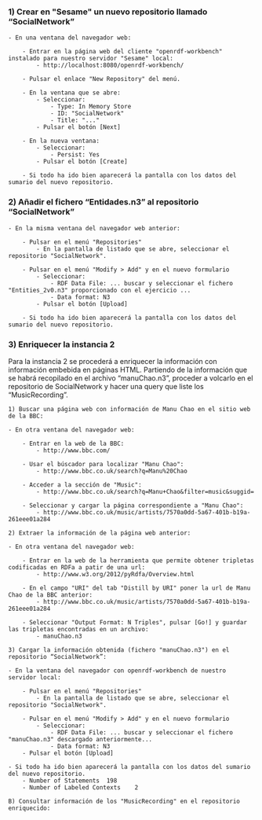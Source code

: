 ### 1) Crear en "Sesame" un nuevo repositorio llamado “SocialNetwork”

    - En una ventana del navegador web:

        - Entrar en la página web del cliente "openrdf-workbench" instalado para nuestro servidor "Sesame" local:
            - http://localhost:8080/openrdf-workbench/

        - Pulsar el enlace "New Repository" del menú.

        - En la ventana que se abre:
            - Seleccionar:
                - Type: In Memory Store
                - ID: "SocialNetwork"
                - Title: "..."
            - Pulsar el botón [Next]

        - En la nueva ventana:
            - Seleccionar:
                - Persist: Yes
            - Pulsar el botón [Create]

        - Si todo ha ido bien aparecerá la pantalla con los datos del sumario del nuevo repositorio.

### 2) Añadir el fichero “Entidades.n3” al repositorio “SocialNetwork”

    - En la misma ventana del navegador web anterior:

        - Pulsar en el menú "Repositories"
            - En la pantalla de listado que se abre, seleccionar el repositorio "SocialNetwork".

        - Pulsar en el menú "Modify > Add" y en el nuevo formulario
            - Seleccionar:
                - RDF Data File: ... buscar y seleccionar el fichero "Entities_2v0.n3" proporcionado con el ejercicio ...
                - Data format: N3
            - Pulsar el botón [Upload]

        - Si todo ha ido bien aparecerá la pantalla con los datos del sumario del nuevo repositorio.

### 3) Enriquecer la instancia 2

Para la instancia 2 se procederá a enriquecer la información con información embebida en páginas HTML. Partiendo de la información que se habrá recopilado en el archivo “manuChao.n3”, proceder a volcarlo en el repositorio de SocialNetwork y hacer una query que liste los “MusicRecording”.


    1) Buscar una página web con información de Manu Chao en el sitio web de la BBC:

    - En otra ventana del navegador web:

    	- Entrar en la web de la BBC:
    		- http://www.bbc.com/

    	- Usar el búscador para localizar "Manu Chao":
    		- http://www.bbc.co.uk/search?q=Manu%20Chao

    	- Acceder a la sección de "Music":
    		- http://www.bbc.co.uk/search?q=Manu+Chao&filter=music&suggid=

    	- Seleccionar y cargar la página correspondiente a "Manu Chao":
    		- http://www.bbc.co.uk/music/artists/7570a0dd-5a67-401b-b19a-261eee01a284

    2) Extraer la información de la página web anterior:

    - En otra ventana del navegador web:

    	- Entrar en la web de la herramienta que permite obtener tripletas codificadas en RDFa a patir de una url:
    		- http://www.w3.org/2012/pyRdfa/Overview.html

    	- En el campo "URI" del tab "Distill by URI" poner la url de Manu Chao de la BBC anterior:
    		- http://www.bbc.co.uk/music/artists/7570a0dd-5a67-401b-b19a-261eee01a284

    	- Seleccionar "Output Format: N Triples", pulsar [Go!] y guardar las tripletas encontradas en un archivo:
    		- manuChao.n3

    3) Cargar la información obtenida (fichero "manuChao.n3") en el repositorio “SocialNetwork”:

    - En la ventana del navegador con openrdf-workbench de nuestro servidor local:

        - Pulsar en el menú "Repositories"
            - En la pantalla de listado que se abre, seleccionar el repositorio "SocialNetwork".

        - Pulsar en el menú "Modify > Add" y en el nuevo formulario
            - Seleccionar:
                - RDF Data File: ... buscar y seleccionar el fichero "manuChao.n3" descargado anteriormente...
                - Data format: N3
        - Pulsar el botón [Upload]

    - Si todo ha ido bien aparecerá la pantalla con los datos del sumario del nuevo repositorio.
        - Number of Statements	198
        - Number of Labeled Contexts	2

    B) Consultar información de los "MusicRecording" en el repositorio enriquecido:







